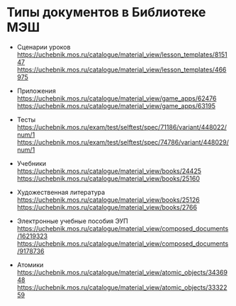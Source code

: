 # Типы документов в Библиотеке МЭШ

* Сценарии уроков
  https://uchebnik.mos.ru/catalogue/material_view/lesson_templates/815147
  https://uchebnik.mos.ru/catalogue/material_view/lesson_templates/466975

* Приложения 
  https://uchebnik.mos.ru/catalogue/material_view/game_apps/62476
  https://uchebnik.mos.ru/catalogue/material_view/game_apps/63195

* Тесты 
  https://uchebnik.mos.ru/exam/test/selftest/spec/71186/variant/448022/num/1
  https://uchebnik.mos.ru/exam/test/selftest/spec/74786/variant/448029/num/1

* Учебники 
  https://uchebnik.mos.ru/catalogue/material_view/books/24425
  https://uchebnik.mos.ru/catalogue/material_view/books/25160

* Художественная литература
  https://uchebnik.mos.ru/catalogue/material_view/books/25126
  https://uchebnik.mos.ru/catalogue/material_view/books/2766

* Электронные учебные пособия ЭУП 
  https://uchebnik.mos.ru/catalogue/material_view/composed_documents/16219323
  https://uchebnik.mos.ru/catalogue/material_view/composed_documents/9178736

* Атомики 
  https://uchebnik.mos.ru/catalogue/material_view/atomic_objects/3436948
  https://uchebnik.mos.ru/catalogue/material_view/atomic_objects/3332259